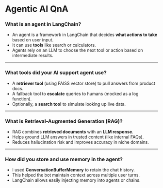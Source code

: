 # Agentic AI QnA

### What is an agent in LangChain?
- An agent is a framework in LangChain that decides **what actions to take** based on user input.
- It can use **tools** like search or calculators.
- Agents rely on an LLM to choose the next tool or action based on intermediate results.

---
### What tools did your AI support agent use?
- A **retriever tool** (using FAISS vector store) to pull answers from product docs.
- A fallback tool to **escalate** queries to humans (mocked as a log function).
- Optionally, a **search tool** to simulate looking up live data.
---

### What is Retrieval-Augmented Generation (RAG)?
- RAG combines **retrieved documents** with an **LLM response**.
- Helps ground LLM answers in trusted content (like internal FAQs).
- Reduces hallucination risk and improves accuracy in niche domains.

---
### How did you store and use memory in the agent?
- I used **ConversationBufferMemory** to retain the chat history.
- This helped the bot maintain context across multiple user turns.
- LangChain allows easily injecting memory into agents or chains.
